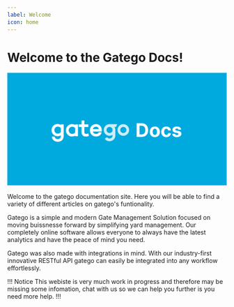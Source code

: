 ```yaml
---
label: Welcome
icon: home
---
```

# Welcome to the Gatego Docs!

![Banner](static/banner.svg)

Welcome to the gatego documentation site. Here you will be able to find a variety of different articles on gatego's funtionality.

Gatego is a simple and modern Gate Management Solution focused on moving buissnesse forward by simplifying yard management. Our completely online software allows everyone to always have the latest analytics and have the peace of mind you need.

Gatego was also made with integrations in mind. With our industry-first innovative RESTful API gatego can easily be integrated into any workflow effortlessly.

!!! Notice
This webiste is very much work in progress and therefore may be missing some infomation, chat with us so we can help you further is you need more help.
!!!
